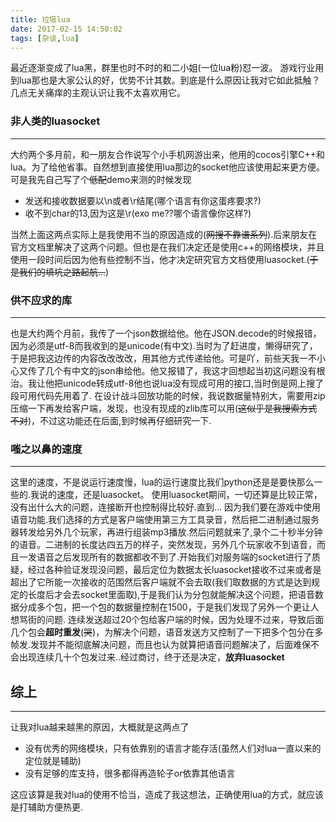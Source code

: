 ```yaml
---
title: 垃圾lua
date: 2017-02-15 14:50:02
tags: [杂谈,lua]
---
```


最近逐渐变成了lua黑，群里也时不时的和二小姐(一位lua粉)怼一波。
游戏行业用到lua那也是大家公认的好，优势不计其数。到底是什么原因让我对它如此抵触？几点无关痛痒的主观认识让我不太喜欢用它。

<!-- more -->

### 非人类的luasocket
---
大约两个多月前，和一朋友合作说写个小手机网游出来，他用的cocos引擎C++和lua。为了给他省事。自然想到直接使用lua那边的socket他应该使用起来更方便。可是我先自己写了个~~低配~~demo来测的时候发现
- 发送和接收数据要以\n或者\r结尾(哪个语言有你这蛋疼要求?)
- 收不到char的13,因为这是\r(exo me??哪个语言像你这样?)

当然上面这两点实际上是我使用不当的原因造成的(~~网搜不靠谱系列~~).后来朋友在官方文档里解决了这两个问题。但也是在我们决定还是使用c++的网络模块，并且使用一段时间后因为他有些控制不当，他才决定研究官方文档使用luasocket.(~~于是我们的填坑之路起航...~~)

### 供不应求的库
---
也是大约两个月前，我传了一个json数据给他。他在JSON.decode的时候报错，因为必须是utf-8而我收到的是unicode(有中文).当时为了赶进度，懒得研究了，于是把我这边传的内容改改改改，用其他方式传递给他。可是吖，前些天我一不小心又传了几个有中文的json串给他。他又报错了，我这才回想起当初这问题没有根治。我让他把unicode转成utf-8他也说lua没有现成可用的接口,当时倒是网上搜了段可用代码先用着了.
在设计战斗回放功能的时候，我说数据量特别大，需要用zip压缩一下再发给客户端，发现，也没有现成的zlib库可以用(~~这似乎是我搜索方式不对~~)，不过这功能还在后面,到时候再仔细研究一下.


### 嗤之以鼻的速度
---
这里的速度，不是说运行速度慢，lua的运行速度比我们python还是是要快那么一些的.我说的速度，还是luasocket。
使用luasocket期间，一切还算是比较正常，没有出什么大的问题，连接断开也控制得比较好.直到...
因为我们要在游戏中使用语音功能.我们选择的方式是客户端使用第三方工具录音，然后把二进制通过服务器转发给另外几个玩家，再进行组装mp3播放.然后问题就来了,录个二十秒半分钟的语音。二进制的长度达四五万的样子，突然发现，另外几个玩家收不到语音，而且一发语音之后发现所有的数据都收不到了.开始我们对服务端的socket进行了质疑，经过各种验证发现没问题，最后定位为数据太长luasocket接收不过来或者是超出了它所能一次接收的范围然后客户端就不会去取(我们取数据的方式是达到规定的长度后才会去socket里面取),于是我们认为分包就能解决这个问题，把语音数据分成多个包，把一个包的数据量控制在1500，于是我们发现了另外一个更让人想骂街的问题. 连续发送超过20个包给客户端的时候，因为处理不过来，导致后面几个包会**超时重发**(~~哭~~)，为解决个问题，语音发送方又控制了一下把多个包分在多帧发.发现并不能彻底解决问题，而且也认为就算把语音问题解决了，后面难保不会出现连续几十个包发过来..经过商讨，终于还是决定，**放弃luasocket**


## 综上
---
让我对lua越来越黑的原因，大概就是这两点了
- 没有优秀的网络模块，只有依靠别的语言才能存活(虽然人们对lua一直以来的定位就是辅助)
- 没有足够的库支持，很多都得再造轮子or依靠其他语言

这应该算是我对lua的使用不恰当，造成了我这想法，正确使用lua的方式，就应该是打辅助方便热更.